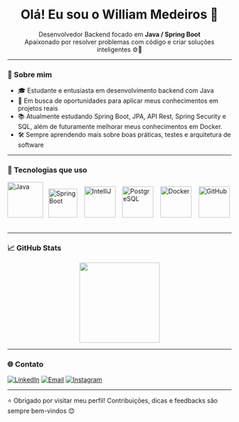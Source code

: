 <h1 align="center">Olá! Eu sou o William Medeiros 👋</h1>

<p align="center">
  Desenvolvedor Backend focado em <strong>Java / Spring Boot</strong> <br>
  Apaixonado por resolver problemas com código e criar soluções inteligentes ⚙️🚀
</p>

---
### 📌 Sobre mim

- 🎓 Estudante e entusiasta em desenvolvimento backend com Java  
- 💼 Em busca de oportunidades para aplicar meus conhecimentos em projetos reais  
- 📚 Atualmente estudando Spring Boot, JPA, API Rest, Spring Security e SQL, além de futuramente melhorar meus conhecimentos em Docker. 
- 🛠️ Sempre aprendendo mais sobre boas práticas, testes e arquitetura de software  

---

### 🚀 Tecnologias que uso

<p align="left">
  <img src="https://upload.wikimedia.org/wikipedia/en/3/30/Java_programming_language_logo.svg" alt="Java" width="80" height="80" title="Java" />&nbsp;&nbsp;
  <img src="https://media.licdn.com/dms/image/v2/C4D12AQFhlYow_0XQBA/article-cover_image-shrink_720_1280/article-cover_image-shrink_720_1280/0/1571543597550?e=2147483647&v=beta&t=5Tysh47asHLOv7bJHhePJtax3NQ_PoXpoEE85boC8b4" alt="Spring Boot" width="65" height="65" title="Spring Boot" />&nbsp;&nbsp;&nbsp;
  <img src="https://img.icons8.com/?size=512&id=61466&format=png" alt="IntelliJ" width="70" height="70" title="IntelliJ" />&nbsp;&nbsp;&nbsp;
  <img src="https://img.icons8.com/color/48/000000/postgreesql.png" alt="PostgreSQL" width="70" height="70" title="PostgreSQL" />&nbsp;&nbsp;&nbsp;
  <img src="https://img.icons8.com/color/48/000000/docker.png" alt="Docker" width="70" height="70" title="Docker" />&nbsp;&nbsp;&nbsp;
  <img src="https://img.icons8.com/ios-glyphs/48/ffffff/github.png" alt="GitHub" width="70" height="70" title="GitHub" />&nbsp;&nbsp;&nbsp;
</p>


---

### 📈 GitHub Stats

<div align="center">
 <img height="180em" src="https://github-readme-stats.vercel.app/api?username=willdotnetio&show_icons=true&theme=tokyonight&include_all_commits=true&count_private=true"/>
</div>

---

### 🌐 Contato

[![LinkedIn](https://img.shields.io/badge/LinkedIn-blue?style=for-the-badge&logo=linkedin&logoColor=white)](www.linkedin.com/in/william-medeiros-santos)
[![Email](https://img.shields.io/badge/Email-D14836?style=for-the-badge&logo=gmail&logoColor=white)](willmedeiiross@gmail.com)
[![Instagram](https://img.shields.io/badge/Instagram-%23E4405F.svg?&style=for-the-badge&logo=instagram&logoColor=white)](https://www.instagram.com/willmedeiiros)

---

⭐ Obrigado por visitar meu perfil! Contribuições, dicas e feedbacks são sempre bem-vindos 😊
